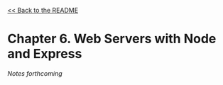 [&lt;&lt; Back to the README](README.md)

# Chapter 6. Web Servers with Node and Express

*Notes forthcoming*